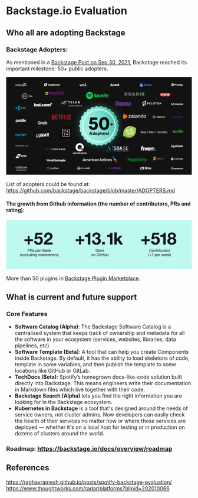 # Backstage.io Evaluation

## Who all are adopting Backstage

### Backstage Adopters:
As mentioned in a [Backstage Post on Sep 30, 2021](https://backstage.io/blog/2021/09/30/50-public-adopters), Backstage reached its important milestone: 50+ public adopters. 

![Backstage's public adopters](./images/50-public-adopters.png)

List of adopters could be found at: https://github.com/backstage/backstage/blob/master/ADOPTERS.md

#### The growth from Github information (the number of contributors, PRs and rating):
![Backstage stats](./images/backstage-stats.png)

More than 50 plugins in [Backstage Plugin Marketplace](https://backstage.io/plugins).

## What is current and future support

### Core Features  
- **Software Catalog (Alpha)**: The Backstage Software Catalog is a centralized system that keeps track of ownership and metadata for all the software in your ecosystem (services, websites, libraries, data pipelines, etc).  
- **Software Template (Beta)**: A tool that can help you create Components inside Backstage. By default, it has the ability to load skeletons of code, template in some variables, and then publish the template to some locations like GitHub or GitLab.  
- **TechDocs (Beta)**: Spotify’s homegrown docs-like-code solution built directly into Backstage. This means engineers write their documentation in Markdown files which live together with their code.  
- **Backstage Search (Alpha)** lets you find the right information you are looking for in the Backstage ecosystem.  
- **Kubernetes in Backstage** is a tool that's designed around the needs of service owners, not cluster admins. Now developers can easily check the health of their services no matter how or where those services are deployed — whether it's on a local host for testing or in production on dozens of clusters around the world.  

### Roadmap: https://backstage.io/docs/overview/roadmap



## References
https://raghavramesh.github.io/posts/spotify-backstage-evaluation/
https://www.thoughtworks.com/radar/platforms?blipid=202010066
